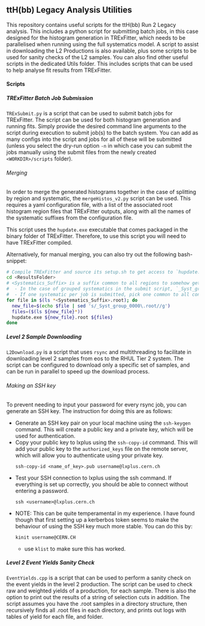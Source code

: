 ## ttH(bb) Legacy Analysis Utilities

This repository contains useful scripts for the ttH(bb) Run 2 Legacy analysis. This includes a python script for
submitting batch jobs, in this case designed for the histogram generation in TRExFitter, which needs to be parallelised
when running using the full systematics model. A script to assist in downloading the L2 Productions is also available,
plus some scripts to be used for sanity checks of the L2 samples. You can also find other useful scripts in the
dedicated Utils folder. This includes scripts that can be used to help analyse fit results from TRExFitter.

#### Scripts

##### TRExFitter Batch Job Submission
`TRExSubmit.py` is a script that can be used to submit batch jobs for TRExFitter. The script can be used for both
histogram generation and running fits. Simply provide the desired command line arguments to the script during execution
to submit job(s) to the batch system. You can add as many configs into the script and jobs for all of these will be
submitted (unless you select the dry-run option `-n` in which case you can submit the jobs manually using the submit
files from the newly created `<WORKDIR>/scripts` folder).

###### Merging
 In order to merge the generated histograms together in the case of splitting by region and systematic, the
 `mergeHistos_v2.py` script can be used. This requires a yaml configuration file, with a list of the associated root
 histogram region files that TRExFitter outputs, along with all the names of the systematic suffixes from the
 configuration file.
 
This script uses the `hupdate.exe` executable that comes packaged in the binary folder of TRExFitter. Therefore, to use
this script you will need to have TRExFitter compiled.

Alternatively, for manual merging, you can also try out the following bash-snippet:
```bash
# Compile TRExFitter and source its setup.sh to get access to `hupdate.exe`
cd <ResultsFolder>
# <Systematics_Suffix> is a suffix common to all regions to somehow get the region names for `new_file`
#  - In the case of grouped systematics in the submit script, `_Syst_group_0000` should do for this
#  - If one systematic per job is submitted, pick one common to all configs and regions (or run multiple times...)
for file in $(ls *<Systematics_Suffix>.root); do
  new_file=$(echo $file | sed 's/_Syst_group_0000\.root//g')
  files=($(ls ${new_file}*))
  hupdate.exe ${new_file}.root ${files}
done
```

##### Level 2 Sample Downloading
`L2Download.py` is a script that uses `rsync` and multithreading to facilitate in downloading level 2 samples from eos
to the RHUL Tier 2 system. The script can be configured to download only a specific set of samples, and can be run in
parallel to speed up the download process.

###### Making an SSH key
To prevent needing to input your password for every rsync job, you can generate an SSH key. The instruction for doing
this are as follows:

- Generate an SSH key pair on your local machine using the `ssh-keygen` command. This will create a public key and a
  private key, which will be used for authentication.
- Copy your public key to lxplus using the `ssh-copy-id` command. This will add your public key to the `authorized_keys`
  file on the remote server, which will allow you to authenticate using your private key.
  ```
  ssh-copy-id <name_of_key>.pub username@lxplus.cern.ch
  ```
- Test your SSH connection to lxplus using the ssh command. If everything is set up correctly, you should be able to
  connect without entering a password.
  ```
  ssh <username>@lxplus.cern.ch
  ```
- NOTE: This can be quite temperamental in my experience. I have found though that first setting up a kerberbos token
  seems to make the behaviour of using the SSH key much more stable. You can do this by:
  ```
  kinit username@CERN.CH
  ```
  - use `klist` to make sure this has worked.

##### Level 2 Event Yields Sanity Check
`EventYields.cpp` is a script that can be used to perform a sanity check on the event yields in the level 2 production.
The script can be used to check raw and weighted yields of a production, for each sample. There is also the option to
print out the results of a string of selection cuts in addition. The script assumes you have the .root samples in a
directory structure, then recursively finds all .root files in each directory, and prints out logs with tables of yield
for each file, and folder.







